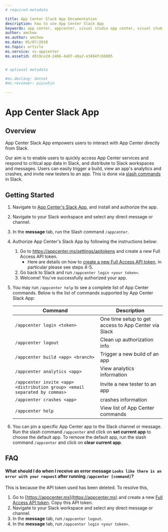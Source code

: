 ```yaml
---
# required metadata

title: App Center Slack App Documentation
description: how to use App Center Slack App
keywords: app center, appcenter, visual studio app center, visual studio appcenter, slack app, slackbot, slack bot, documentation, integration, slack
author: amchew
ms.author: amchew
ms.date: 05/07/2018
ms.topic: article
ms.service: vs-appcenter
ms.assetid: d019ce2d-24b6-4a07-a9a2-e3484fcbb005


# optional metadata

#ms.devlang: dotnet
#ms.reviewer: piyushjo

---
```


# App Center Slack App

## Overview 

App Center Slack App empowers users to interact with App Center directly from Slack. 

Our aim is to enable users to quickly access App Center services and respond to critical app data in Slack, and distribute to Slack workspaces and messages. Users can easily trigger a build, view an app's analytics and crashes, and invite new testers to an app. This is done via [slash commands](https://api.slack.com/slash-commands) in Slack. 


## Getting Started

1. Navigate to [App Center's Slack App](https://slack.com/apps/A5ZK2MYJC), and install and authorize the app.

2. Navigate to your Slack workspace and select any direct message or channel.

3. In the **message** tab, run the Slash command `/appcenter`.

4. Authorize App Center's Slack App by following the instructions below:

	1. Go to https://appcenter.ms/settings/apitokens and create a new Full Access API token.
		- Here are details on how to [create a new Full Access API token](~/api-docs/index.md), in particular please see steps 4-5.
	2. Go back to Slack and run `/appcenter login <your token>`.
	3. Welcome! You've successfully authorized your app.
	
5. You may run `/appcenter help` to see a complete list of App Center commands. Below is the list of commands supported by App Center Slack App:
	
	| Command       | Description           | 
	|---	|---	|
	| `/appcenter login <token>` | One time setup to get access to App Center via Slack | 
	| `/appcenter logout`      | Clean up authorization info     |  
	| `/appcenter build <app> <branch>` | Trigger a new build of an app      |    
	| `/appcenter analytics <app>`     | View analytics information | 
	| `/appcenter invite <app> <distribution group> <email separated by commas>`  | Invite a new tester to an app|   
	| `/appcenter crashes <app>`      |   crashes information | 
	| `/appcenter help`      |   View list of App Center commands|  

6. You can pin a specific App Center app to the Slack channel or message. Run the slash command `/appcenter` and click on **set current app** to choose the default app. To remove the default app, run the slash command `/appcenter` and click on **clear current app**.  

## FAQ

#### What should I do when I receive an error message `Looks like there is an error with your request` after running `/appcenter [command]`?

This is because the API token used has been deleted. To resolve this,

  1. Go to [https://appcenter.ms](https://appcenter.ms) and create a new [Full Access API token](~/api-docs/index.md). Copy this API token.
  2. Navigate to your Slack workspace and select any direct message or channel.
  3. In the **message** tab, run `/appcenter logout`.
  4. In the **message** tab, run `/appcenter login <your token>`.
